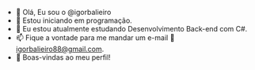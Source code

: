 - 👋 Olá, Eu sou o @igorbalieiro
- 👀 Estou iniciando em programação.
- 🌱 Eu estou atualmente estudando Desenvolvimento Back-end com C#.
- 📫 Fique a vontade para me mandar um e-mail :e-mail: igorbalieiro88@gmail.com.
- :rainbow: Boas-vindas ao meu perfil!

<!---
igorbalieiro/igorbalieiro is a ✨ special ✨ repository because its `README.md` (this file) appears on your GitHub profile.
You can click the Preview link to take a look at your changes.
--->
